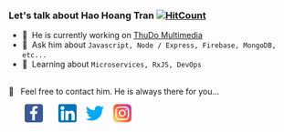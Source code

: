 ### Let's talk about Hao Hoang Tran [![HitCount](http://hits.dwyl.com/haohoangtran/haohoangtran.svg)](http://hits.dwyl.com/haohoangtran/haohoangtran)


- 🔭 &nbsp;He is currently working on [ThuDo Multimedia](http://thudomultimedia.vn/)
- 💬 &nbsp;Ask him about `Javascript, Node / Express, Firebase, MongoDB, etc... `
- 📖 &nbsp;Learning about `Microservices, RxJS, DevOps`

<br />
📩 &nbsp; Feel free to contact him. He is always there for you...

&nbsp; &nbsp; &nbsp; &nbsp;[![Facebook](https://raw.githubusercontent.com/haohoangtran/haohoangtran/master/facebook-icon.png)](https://facebook.com/haoht95/)&nbsp; &nbsp; &nbsp; &nbsp;[![LinkedIn](https://raw.githubusercontent.com/haohoangtran/haohoangtran/master/linkedin-icon.png)](https://www.linkedin.com/in/haohoangtran/) &nbsp;&nbsp; [![Twitter](https://raw.githubusercontent.com/haohoangtran/haohoangtran/master/twitter-icon.png)](https://twitter.com/haohoangtran) &nbsp;&nbsp; [![Instagram](https://raw.githubusercontent.com/haohoangtran/haohoangtran/master/instagram-icon.png)](https://www.instagram.com/haohoangtran/)
